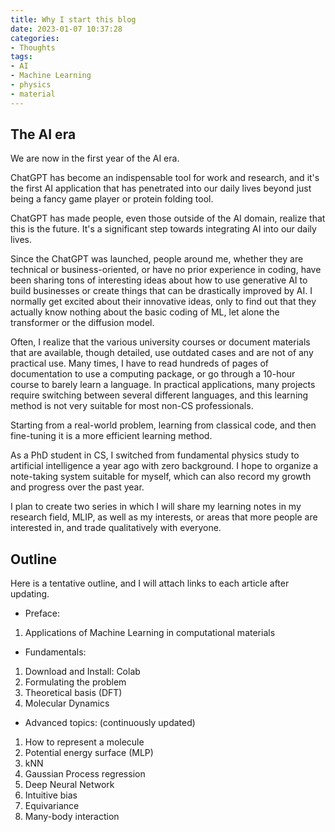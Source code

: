 ```yaml
---
title: Why I start this blog 
date: 2023-01-07 10:37:28
categories:
- Thoughts
tags:
- AI
- Machine Learning
- physics
- material
---
```

## The AI era
We are now in the first year of the AI era. 

ChatGPT has become an indispensable tool for work and research, and it's the first AI application that has penetrated into our daily lives beyond just being a fancy game player or protein folding tool.

ChatGPT has made people, even those outside of the AI domain, realize that this is the future. It's a significant step towards integrating AI into our daily lives.

Since the ChatGPT was launched, people around me, whether they are technical or business-oriented, or have no prior experience in coding, have been sharing tons of interesting ideas about how to use generative AI to build businesses or create things that can be drastically improved by AI. I normally get excited about their innovative ideas, only to find out that they actually know nothing about the basic coding of ML, let alone the transformer or the diffusion model.

Often, I realize that the various university courses or document materials that are available, though detailed, use outdated cases and are not of any practical use. Many times, I have to read hundreds of pages of documentation to use a computing package, or go through a 10-hour course to barely learn a language. In practical applications, many projects require switching between several different languages, and this learning method is not very suitable for most non-CS professionals.

Starting from a real-world problem, learning from classical code, and then fine-tuning it is a more efficient learning method.

As a PhD student in CS, I switched from fundamental physics study to artificial intelligence a year ago with zero background. I hope to organize a note-taking system suitable for myself, which can also record my growth and progress over the past year.

I plan to create two series in which I will share my learning notes in my research field, MLIP, as well as my interests, or areas that more people are interested in, and trade qualitatively with everyone.


## Outline
Here is a tentative outline, and I will attach links to each article after updating.
- Preface:
1. Applications of Machine Learning in computational materials
- Fundamentals:
1. Download and Install: Colab
2. Formulating the problem
3. Theoretical basis (DFT)
4. Molecular Dynamics
- Advanced topics: (continuously updated)
1. How to represent a molecule
2. Potential energy surface (MLP)
3. kNN
4. Gaussian Process regression
5. Deep Neural Network
6. Intuitive bias
7. Equivariance
8. Many-body interaction